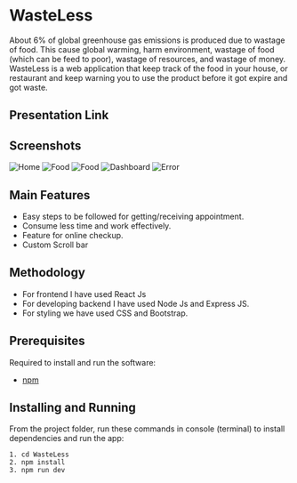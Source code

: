 # WasteLess
About 6% of global greenhouse gas emissions is produced due to wastage of food. This cause global warming, harm environment, wastage of food (which can be feed to poor), wastage of resources, and wastage of money. WasteLess is a web application that keep track of the food in your house, or restaurant and keep warning you to use the product before it got expire and got waste.

## Presentation Link


## Screenshots
![Home](https://user-images.githubusercontent.com/64153988/104853383-7ca8d200-5926-11eb-9d30-1306b655fe1a.jpeg)
![Food](https://user-images.githubusercontent.com/64153988/104853385-7fa3c280-5926-11eb-8b72-70782c9eeac2.jpeg)
![Food](https://user-images.githubusercontent.com/64153988/104853387-829eb300-5926-11eb-839e-9b6490f6c296.png)
![Dashboard](https://user-images.githubusercontent.com/64153988/104853389-85010d00-5926-11eb-81bd-b3b8727643c6.png)
![Error](https://user-images.githubusercontent.com/64153988/104853394-87fbfd80-5926-11eb-9e84-fed7d2137889.png)


## Main Features
- Easy steps to be followed for getting/receiving appointment.
- Consume less time and work effectively.
- Feature for online checkup.
- Custom Scroll bar

## Methodology
- For frontend I have used React Js
- For developing backend I have used Node Js and Express JS.
- For styling we have used CSS and Bootstrap.

## Prerequisites
Required to install and run the software:

 * [npm](https://www.npmjs.com/get-npm)


## Installing and Running

From the project folder, run these commands in console (terminal) to install dependencies and run the app:
```
1. cd WasteLess
2. npm install
3. npm run dev
